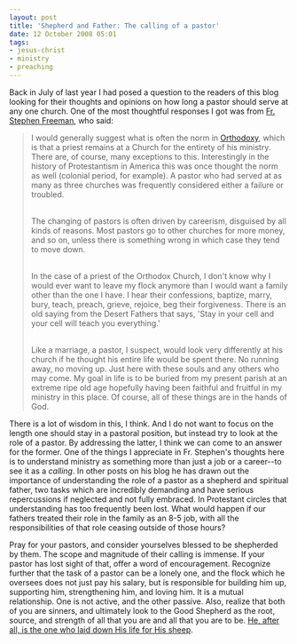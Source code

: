 ```yaml
---
layout: post
title: 'Shepherd and Father: The calling of a pastor'
date: 12 October 2008 05:01
tags:
- jesus-christ
- ministry
- preaching
---
```

<p>Back in July of last year I had posed a question to the readers of this blog looking for their thoughts and opinions on how long a pastor should serve at any one church. One of the most thoughtful responses I got was from <a href="http://fatherstephen.wordpress.com/">Fr. Stephen Freeman</a>, who said:</p>

<blockquote>
I would generally suggest what is often the norm in <a href="http://en.wikipedia.org/wiki/Eastern_Orthodox_Church">Orthodoxy</a>, which is that a priest remains at a Church for the entirety of his ministry. There are, of course, many exceptions to this. Interestingly in the history of Protestantism in America this was once thought the norm as well (colonial period, for example). A pastor who had served at as many as three churches was frequently considered either a failure or troubled.<br /><br />

The changing of pastors is often driven by careerism, disguised by all kinds of reasons. Most pastors go to other churches for more money, and so on, unless there is something wrong in which case they tend to move down.<br /><br />

In the case of a priest of the Orthodox Church, I don't know why I would ever want to leave my flock anymore than I would want a family other than the one I have. I hear their confessions, baptize, marry, bury, teach, preach, grieve, rejoice, beg their forgiveness. There is an old saying from the Desert Fathers that says, 'Stay in your cell and your cell will teach you everything.'<br /><br />

Like a marriage, a pastor, I suspect, would look very differently at his church if he thought his entire life would be spent there. No running away, no moving up. Just here with these souls and any others who may come. My goal in life is to be buried from my present parish at an extreme ripe old age hopefully having been faithful and fruitful in my ministry in this place. Of course, all of these things are in the hands of God.
</blockquote>

<p>There is a lot of wisdom in this, I think. And I do not want to focus on the length one should stay in a pastoral position, but instead try to look at the role of a pastor. By addressing the latter, I think we can come to an answer for the former. One of the things I appreciate in Fr. Stephen's thoughts here is to understand ministry as something more than just a job or a career--to see it as a <span style="font-style: italic;">calling</span>. In other posts on his blog he has drawn out the importance of understanding the role of a pastor as a shepherd and spiritual father, two tasks which are incredibly demanding and have serious repercussions if neglected and not fully embraced. In Protestant circles that understanding has too frequently been lost. What would happen if our fathers treated their role in the family as an 8-5 job, with all the responsibilities of that role ceasing outside of those hours?</p>

Pray for your pastors, and consider yourselves blessed to be shepherded by them. The scope and magnitude of their calling is immense. If your pastor has lost sight of that, offer a word of encouragement. Recognize further that the task of a pastor can be a lonely one, and the flock which he oversees does not just pay his salary, but is responsible for building him up, supporting him, strengthening him, and loving him. It is a mutual relationship. One is not active, and the other passive. Also, realize that both of you are sinners, and ultimately look to the Good Shepherd as the root, source, and strength of all that you are and all that you are to be. <a href="http://www.biblegateway.com/passage/?search=John%2010:11;&amp;version=47;">He, after all, is the one who laid down His life for His sheep</a>.
